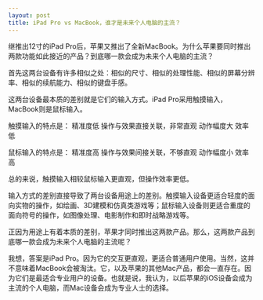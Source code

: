 ```yaml
---
layout: post
title: iPad Pro vs MacBook，谁才是未来个人电脑的主流？
---
```


继推出12寸的iPad Pro后，苹果又推出了全新MacBook。为什么苹果要同时推出两款功能如此接近的产品？到底哪一款会成为未来个人电脑的主流？

首先这两台设备有许多相似之处：相似的尺寸、相似的处理性能、相似的屏幕分辨率、相似的续航能力、相似的键盘手感。

这两台设备最本质的差别就是它们的输入方式。iPad Pro采用触摸输入，MacBook则是鼠标输入。

触摸输入的特点是：
精准度低
操作与效果直接关联，非常直观
动作幅度大
效率低

鼠标输入的特点是：
精准度高
操作与效果间接关联，不够直观
动作幅度小
效率高

总的来说，触摸输入相较鼠标输入更直观，但操作效率更低。

输入方式的差别直接导致了两台设备用途上的差别。触摸输入设备更适合轻度的面向实物的操作，如绘画、3D建模和仿真类游戏等；鼠标输入设备则更适合重度的面向符号的操作，如图像处理、电影制作和即时战略游戏等。

正因为用途上有着本质的差别，苹果才同时推出这两款产品。那么，这两款产品到底哪一款会成为未来个人电脑的主流呢？

我想，答案是iPad Pro。因为它的交互更直观，更适合普通用户使用。当然，这并不意味着MacBook会被淘汰。它，以及苹果的其他Mac产品，都会一直存在。因为它们是最适合专业用户的设备。也就是说，我认为，以后苹果的iOS设备会成为主流的个人电脑，而Mac设备会成为专业人士的选择。



